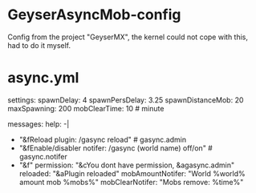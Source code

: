 # GeyserAsyncMob-config
Config from the project "GeyserMX", the kernel could not cope with this, had to do it myself.

# async.yml

settings:
 spawnDelay: 4
 spawnPersDelay: 3.25
 spawnDistanceMob: 20
 maxSpawning: 200
 mobClearTime: 10 # minute

messages:
 help: -|
  - "&fReload plugin: /gasync reload" # gasync.admin
  - "&fEnable/disabler notifer: /gasync (world name) off/on" # gasync.notifer
  - "&f"
 permission: "&cYou dont have permission, &agasync.admin"
 reloaded: "&aPlugin reloaded"
 mobAmountNotifer: "World %world% amount mob %mobs%"
 mobClearNotifer: "Mobs remove: %time%"
 
